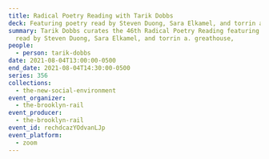 ```yaml
---
title: Radical Poetry Reading with Tarik Dobbs
deck: Featuring poetry read by Steven Duong, Sara Elkamel, and torrin a. greathouse.
summary: Tarik Dobbs curates the 46th Radical Poetry Reading featuring poetry
  read by Steven Duong, Sara Elkamel, and torrin a. greathouse,
people:
  - person: tarik-dobbs
date: 2021-08-04T13:00:00-0500
end_date: 2021-08-04T14:30:00-0500
series: 356
collections:
  - the-new-social-environment
event_organizer:
  - the-brooklyn-rail
event_producer:
  - the-brooklyn-rail
event_id: rechdcazYOdvanLJp
event_platform:
  - zoom
---
```

